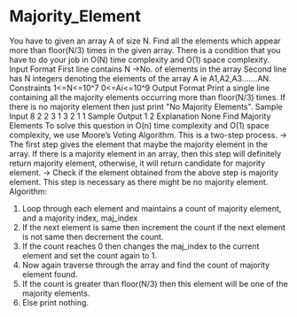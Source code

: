 # Majority_Element

You have to given an array A of size N.
Find all the elements which appear more than floor(N/3) times in the given array.
There is a condition that you have to do your job in O(N) time complexity and O(1) space complexity.
Input Format
First line contains N ->No. of elements in the array
Second line has N integers denoting the elements of the array A ie A1,A2,A3.......AN.
Constraints
1<=N<=10^7
0<=Ai<=10^9
Output Format
Print a single line containing all the majority elements occurring more than floor(N/3) times.
If there is no majority element then just print "No Majority Elements".
Sample Input
8
2 2 3 1 3 2 1 1
Sample Output
1 2
Explanation
None
Find Majority Elements
To solve this question in O(n) time complexity and O(1) space complexity, we use Moore’s Voting
Algorithm.
This is a two-step process.
-> The first step gives the element that maybe the majority element in the array. If there is a
majority element in an array, then this step will definitely return majority element, otherwise, it will
return candidate for majority element.
-> Check if the element obtained from the above step is majority element. This step is necessary as
there might be no majority element.
Algorithm:

1. Loop through each element and maintains a count of majority element, and a majority
   index, maj_index
2. If the next element is same then increment the count if the next element is not same then
   decrement the count.
3. If the count reaches 0 then changes the maj_index to the current element and set the count
   again to 1.
4. Now again traverse through the array and find the count of majority element found.
5. If the count is greater than floor(N/3) then this element will be one of the majority
   elements.
6. Else print nothing.
